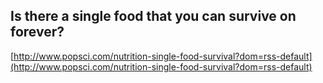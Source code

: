 ## Is there a single food that you can survive on forever?
  
  [http://www.popsci.com/nutrition-single-food-survival?dom=rss-default](http://www.popsci.com/nutrition-single-food-survival?dom=rss-default)